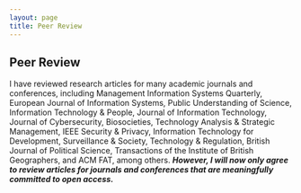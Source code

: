 ```yaml
---
layout: page
title: Peer Review
---
```


## Peer Review

I have reviewed research articles for many academic journals and conferences, including Management Information Systems Quarterly, European Journal of Information Systems, Public Understanding of Science, Information Technology & People, Journal of Information Technology, Journal of Cybersecurity, Biosocieties, Technology Analysis & Strategic Management, IEEE Security & Privacy, Information Technology for Development, Surveillance & Society, Technology & Regulation, British Journal of Political Science, Transactions of the Institute of British Geographers, and ACM FAT, among others. **_However, I will now only agree to review articles for journals and conferences that are meaningfully committed to open access._**

